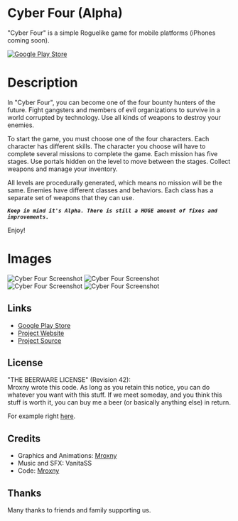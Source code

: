 # Cyber Four (Alpha)

"Cyber Four" is a simple Roguelike game for mobile platforms (iPhones coming soon).

[![Google Play Store](https://mroxny.github.io/assets/images/google-play-badge.png)](https://play.google.com/store/apps/details?id=com.mroxny.CyberFour&gl=PL)


Description
====

In "Cyber Four", you can become one of the four bounty hunters of the future. Fight gangsters and members of evil organizations to survive in a world corrupted by technology. Use all kinds of weapons to destroy your enemies.

To start the game, you must choose one of the four characters. Each character has different skills. The character you choose will have to complete several missions to complete the game. Each mission has five stages. Use portals hidden on the level to move between the stages. Collect weapons and manage your inventory.

All levels are procedurally generated, which means no mission will be the same. Enemies have different classes and behaviors. Each class has a separate set of weapons that they can use.

***`Keep in mind it's Alpha. There is still a HUGE amount of fixes and improvements.`***

Enjoy!


Images
=====

![Cyber Four Screenshot](https://mroxny.github.io/assets/images/project_cf-2.png)
![Cyber Four Screenshot](https://mroxny.github.io/assets/images/project_cf-3.png)
![Cyber Four Screenshot](https://mroxny.github.io/assets/images/project_cf-4.png)
![Cyber Four Screenshot](https://mroxny.github.io/assets/images/project_cf-5.png)


Links
-----

* [Google Play Store](https://play.google.com/store/apps/details?id=com.mroxny.CyberFour&gl=PL)
* [Project Website](https://mroxny.github.io/projects/project_cf)
* [Project Source](https://github.com/Mroxny/Cyber_Four/)


License
-------

"THE BEERWARE LICENSE" (Revision 42): <br/>
Mroxny wrote this code. As long as you retain this notice, you can do whatever you want with this stuff. If we meet someday, and you think this stuff is worth it, you can buy me a beer (or basically anything else) in return.

For example right [here](https://www.buymeacoffee.com/mroxny).


Credits
-------

* Graphics and Animations: [Mroxny](https://mroxny.github.io/about.html)
* Music and SFX: VanitaSS
* Code: [Mroxny](https://mroxny.github.io/about.html)


Thanks
------

Many thanks to friends and family supporting us.


